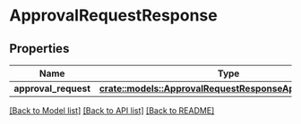 # ApprovalRequestResponse

## Properties

Name | Type | Description | Notes
------------ | ------------- | ------------- | -------------
**approval_request** | [**crate::models::ApprovalRequestResponseApprovalRequest**](approvalRequestResponse_approval_request.md) |  | 

[[Back to Model list]](../README.md#documentation-for-models) [[Back to API list]](../README.md#documentation-for-api-endpoints) [[Back to README]](../README.md)


